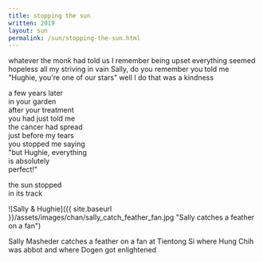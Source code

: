 ```yaml
---
title: stopping the sun
written: 2019
layout: sun
permalink: /sun/stopping-the-sun.html
---
```


<div class="poem">
whatever the monk had told us  
I remember being upset  
everything seemed hopeless  
all my striving in vain  
Sally, do you remember  
you told me  
"Hughie, you're one of our stars"  
well I do  
that was a kindness

a few years later  
in your garden  
after your treatment  
you had just told me  
the cancer had spread  
just before my tears  
you stopped me saying  
"but Hughie, everything  
is absolutely  
perfect!"

the sun stopped  
in its track
</div>

![Sally & Hughie]({{ site.baseurl }}/assets/images/chan/sally_catch_feather_fan.jpg "Sally catches a feather on a fan")

Sally Masheder catches a feather on a fan at 
Tientong Si where Hung Chih was abbot and where Dogen got enlightened
